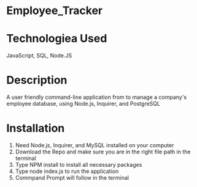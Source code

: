 # Employee_Tracker

# Technologiea Used
JavaScript, SQL, Node.JS

# Description
A user friendly command-line application from to manage a company's employee database, using Node.js, Inquirer, and PostgreSQL

# Installation 
1) Need Node.js, Inquirer, and MySQL installed on your computer
2) Download the Repo and make sure you are in the right file path in the terminal
3) Type NPM install to install all necessary packages
4) Type node index.js to run the application
5) Commpand Prompt will follow in the terminal
